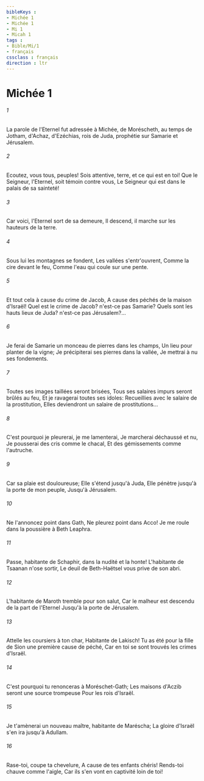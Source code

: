 ```yaml
---
bibleKeys : 
- Michée 1
- Michée 1
- Mi 1
- Micah 1
tags : 
- Bible/Mi/1
- français
cssclass : français
direction : ltr
---
```


# Michée 1

###### 1
La parole de l'Eternel fut adressée à Michée, de Moréscheth, au temps de Jotham, d'Achaz, d'Ezéchias, rois de Juda, prophétie sur Samarie et Jérusalem.
###### 2
Ecoutez, vous tous, peuples! Sois attentive, terre, et ce qui est en toi! Que le Seigneur, l'Eternel, soit témoin contre vous, Le Seigneur qui est dans le palais de sa sainteté!
###### 3
Car voici, l'Eternel sort de sa demeure, Il descend, il marche sur les hauteurs de la terre.
###### 4
Sous lui les montagnes se fondent, Les vallées s'entr'ouvrent, Comme la cire devant le feu, Comme l'eau qui coule sur une pente.
###### 5
Et tout cela à cause du crime de Jacob, A cause des péchés de la maison d'Israël! Quel est le crime de Jacob? n'est-ce pas Samarie? Quels sont les hauts lieux de Juda? n'est-ce pas Jérusalem?...
###### 6
Je ferai de Samarie un monceau de pierres dans les champs, Un lieu pour planter de la vigne; Je précipiterai ses pierres dans la vallée, Je mettrai à nu ses fondements.
###### 7
Toutes ses images taillées seront brisées, Tous ses salaires impurs seront brûlés au feu, Et je ravagerai toutes ses idoles: Recueillies avec le salaire de la prostitution, Elles deviendront un salaire de prostitutions...
###### 8
C'est pourquoi je pleurerai, je me lamenterai, Je marcherai déchaussé et nu, Je pousserai des cris comme le chacal, Et des gémissements comme l'autruche.
###### 9
Car sa plaie est douloureuse; Elle s'étend jusqu'à Juda, Elle pénètre jusqu'à la porte de mon peuple, Jusqu'à Jérusalem.
###### 10
Ne l'annoncez point dans Gath, Ne pleurez point dans Acco! Je me roule dans la poussière à Beth Leaphra.
###### 11
Passe, habitante de Schaphir, dans la nudité et la honte! L'habitante de Tsaanan n'ose sortir, Le deuil de Beth-Haëtsel vous prive de son abri.
###### 12
L'habitante de Maroth tremble pour son salut, Car le malheur est descendu de la part de l'Eternel Jusqu'à la porte de Jérusalem.
###### 13
Attelle les coursiers à ton char, Habitante de Lakisch! Tu as été pour la fille de Sion une première cause de péché, Car en toi se sont trouvés les crimes d'Israël.
###### 14
C'est pourquoi tu renonceras à Moréschet-Gath; Les maisons d'Aczib seront une source trompeuse Pour les rois d'Israël.
###### 15
Je t'amènerai un nouveau maître, habitante de Maréscha; La gloire d'Israël s'en ira jusqu'à Adullam.
###### 16
Rase-toi, coupe ta chevelure, A cause de tes enfants chéris! Rends-toi chauve comme l'aigle, Car ils s'en vont en captivité loin de toi!
